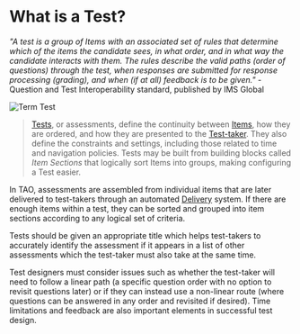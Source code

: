 <!--
created_at: 2016-12-15
authors:         
  - Catherine Pease
--> 

# What is a Test?

*"A test is a group of Items with an associated set of rules that determine which of the items the candidate sees, in what order, and in what way the candidate interacts with them. The rules describe the valid paths (order of questions) through the test, when responses are submitted for response processing (grading), and when (if at all) feedback is to be given."* - Question and Test Interoperability standard, published by IMS Global

![Term Test]()

>[Tests](../appendix/glossary.md#test), or assessments, define the continuity between [Items](../items/what-is-an-item.md), how they are ordered, and how they are presented to the [Test-taker](../appendix/glossary.md#test-taker). They also define the constraints and settings, including those related to time and navigation policies. Tests may be built from building blocks called *Item Sections* that logically sort Items into groups, making configuring a Test easier.

In TAO, assessments are assembled from individual items that are later delivered to test-takers through an automated [Delivery](../deliveries/what-is-a-delivery.md) system. If there are enough items within a test, they can be sorted and grouped into item sections according to any logical set of criteria.

Tests should be given an appropriate title which helps test-takers to accurately identify the assessment if it appears in a list of other assessments which the test-taker must also take at the same time. 

Test designers must consider issues such as whether the test-taker will need to follow a linear path (a specific question order with no option to revisit questions later) or if they can instead use a non-linear route (where questions can be answered in any order and revisited if desired). Time limitations and feedback are also important elements in successful test design.

